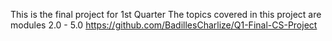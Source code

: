 This is the final project for 1st Quarter
The topics covered in this project are modules 2.0 - 5.0
https://github.com/BadillesCharlize/Q1-Final-CS-Project
